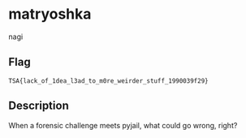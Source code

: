 # matryoshka

nagi

## Flag

```
TSA{lack_of_1dea_l3ad_to_m0re_weirder_stuff_1990039f29}
```

## Description

When a forensic challenge meets pyjail, what could go wrong, right?
